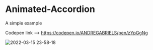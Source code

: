 # Animated-Accordion
A simple example
 
Codepen link --> https://codepen.io/ANDREGABRIELS/pen/zYpGgNg

![2022-03-15 23-58-18](https://user-images.githubusercontent.com/60861872/158508097-12bc6a02-4a7d-4fc4-829b-620b6c6c9840.gif)
